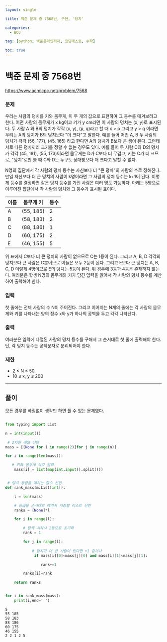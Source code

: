 ```yaml
---
layout: single

title: 백준 문제 중 7568번, 구현, '덩치'

categories:
  - BOJ

tag: [python, 백준온라인저지, 코딩테스트, 수학]

toc: true
---
```



# 백준 문제 중 7568번
https://www.acmicpc.net/problem/7568

### 문제

우리는 사람의 덩치를 키와 몸무게, 이 두 개의 값으로 표현하여 그 등수를 매겨보려고 한다. 어떤 사람의 몸무게가 x kg이고 키가 y cm라면 이 사람의 덩치는 (x, y)로 표시된다. 두 사람 A 와 B의 덩치가 각각 (x, y), (p, q)라고 할 때 x > p 그리고 y > q 이라면 우리는 A의 덩치가 B의 덩치보다 "더 크다"고 말한다. 예를 들어 어떤 A, B 두 사람의 덩치가 각각 (56, 177), (45, 165) 라고 한다면 A의 덩치가 B보다 큰 셈이 된다. 그런데 서로 다른 덩치끼리 크기를 정할 수 없는 경우도 있다. 예를 들어 두 사람 C와 D의 덩치가 각각 (45, 181), (55, 173)이라면 몸무게는 D가 C보다 더 무겁고, 키는 C가 더 크므로, "덩치"로만 볼 때 C와 D는 누구도 상대방보다 더 크다고 말할 수 없다.

N명의 집단에서 각 사람의 덩치 등수는 자신보다 더 "큰 덩치"의 사람의 수로 정해진다. 만일 자신보다 더 큰 덩치의 사람이 k명이라면 그 사람의 덩치 등수는 k+1이 된다. 이렇게 등수를 결정하면 같은 덩치 등수를 가진 사람은 여러 명도 가능하다. 아래는 5명으로 이루어진 집단에서 각 사람의 덩치와 그 등수가 표시된 표이다.

|이름 |몸무게 키 | 등수|
|---|---|---|
|A |(55, 185) |2 |
|B |(58, 183) |2 |
|C |(88, 186) |1 |
|D |(60, 175) |2 |
|E |(46, 155) |5 |

위 표에서 C보다 더 큰 덩치의 사람이 없으므로 C는 1등이 된다. 그리고 A, B, D 각각의 덩치보다 큰 사람은 C뿐이므로 이들은 모두 2등이 된다. 그리고 E보다 큰 덩치는 A, B, C, D 이렇게 4명이므로 E의 덩치는 5등이 된다. 위 경우에 3등과 4등은 존재하지 않는다. 여러분은 학생 N명의 몸무게와 키가 담긴 입력을 읽어서 각 사람의 덩치 등수를 계산하여 출력해야 한다.

### 입력

첫 줄에는 전체 사람의 수 N이 주어진다. 그리고 이어지는 N개의 줄에는 각 사람의 몸무게와 키를 나타내는 양의 정수 x와 y가 하나의 공백을 두고 각각 나타난다.

### 출력

여러분은 입력에 나열된 사람의 덩치 등수를 구해서 그 순서대로 첫 줄에 출력해야 한다. 단, 각 덩치 등수는 공백문자로 분리되어야 한다.

### 제한

+ 2 ≤ N ≤ 50
+ 10 ≤ x, y ≤ 200

---
## 풀이

모든 경우를 빠짐없이 생각만 하면 풀 수 있는 문제였다.


```python

from typing import List

n = int(input())

 # 2차원 배열 선언
mass = [[None for i in range(2)]for j in range(n)]

for i in range(len(mass)):

   # 키와 몸무게 각각 입력
    mass[i] = list(map(int,input().split()))


 # 덩치 등급을 매기는 함수 선언
def rank_mass(m:List[int]):

    l = len(mass)

    # 등급을 순서대로 매겨서 저장할 리스트 선언
    ranks = [None]*l

    for i in range(l):

        # 탐색 시작시 1등으로 초기화
        rank = 1

        for j in range(l):
    
            # 덩치가 더 큰 사람이 있다면 +1 같거나     
             if mass[i][0]<mass[j][0] and mass[i][1]<mass[j][1]:

                rank+=1

        ranks[i]=rank

    return ranks


for i in rank_mass(mass):
    print(i,end=' ')
```

    5
    55 185
    58 183
    88 186
    60 175
    46 155
    2 2 1 2 5 
